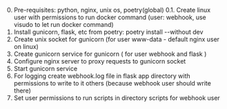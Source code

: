 0. Pre-requisites: python, nginx, unix os, poetry(global)
0.1. Create linux user with permissions to run docker command (user: webhook, use visudo to let run docker command)
1. Install gunicorn, flask, etc from poetry: poetry install --without dev
2. Create unix socket for gunicorn (for user www-data - default nginx user on linux)
3. Create gunicorn service for gunicorn ( for user webhook and flask )
4. Configure nginx server to proxy requests to gunicorn socket
5. Start gunicorn service
6. For logging create webhook.log file in flask app directory with permissions to write to it others (because webhook user should write there)
7. Set user permissions to run scripts in directory scripts for webhook user